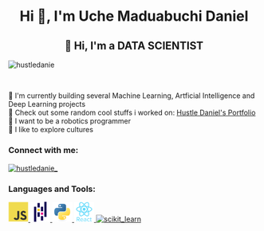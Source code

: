 <h1 align="center">Hi 👋, I'm Uche Maduabuchi Daniel</h1>
<h2 align="center">🤖 Hi, I'm a DATA SCIENTIST</h2>


<p align="left"> <img src="https://komarev.com/ghpvc/?username=hustledanie&label=Profile%20views&color=0e75b6&style=flat" alt="hustledanie" /> </p><br>

 🤖  I'm currently building several Machine Learning, Artficial Intelligence and Deep Learning projects<br>
 🤖  Check out some random cool stuffs i worked on: [Hustle Daniel's Portfolio](hustledaniel.vercel.app)<br>
 🤖  I want to be a robotics programmer<BR>
 🤖  I like to explore cultures

<h3 align="left">Connect with me:</h3>
<p align="left">
<a href="https://twitter.com/hustledanie_" target="blank"><img align="center" src="https://raw.githubusercontent.com/rahuldkjain/github-profile-readme-generator/master/src/images/icons/Social/twitter.svg" alt="hustledanie_" height="30" width="40" /></a>
</p>

<h3 align="left">Languages and Tools:</h3>
<p align="left"> <a href="https://developer.mozilla.org/en-US/docs/Web/JavaScript" target="_blank" rel="noreferrer"> <img src="https://raw.githubusercontent.com/devicons/devicon/master/icons/javascript/javascript-original.svg" alt="javascript" width="40" height="40"/> </a> <a href="https://pandas.pydata.org/" target="_blank" rel="noreferrer"> <img src="https://raw.githubusercontent.com/devicons/devicon/2ae2a900d2f041da66e950e4d48052658d850630/icons/pandas/pandas-original.svg" alt="pandas" width="40" height="40"/> </a> <a href="https://www.python.org" target="_blank" rel="noreferrer"> <img src="https://raw.githubusercontent.com/devicons/devicon/master/icons/python/python-original.svg" alt="python" width="40" height="40"/> </a> <a href="https://reactjs.org/" target="_blank" rel="noreferrer"> <img src="https://raw.githubusercontent.com/devicons/devicon/master/icons/react/react-original-wordmark.svg" alt="react" width="40" height="40"/> </a> <a href="https://scikit-learn.org/" target="_blank" rel="noreferrer"> <img src="https://upload.wikimedia.org/wikipedia/commons/0/05/Scikit_learn_logo_small.svg" alt="scikit_learn" width="40" height="40"/> </a> </p>
